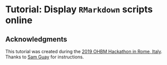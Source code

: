 # Tutorial: Display `RMarkdown` scripts online


## Acknowledgments
This tutorial was created during the [2019 OHBM Hackathon in Rome, Italy](https://github.com/ohbm/hackathon2019).
Thanks to [Sam Guay](https://github.com/SamGuay) for instructions.





